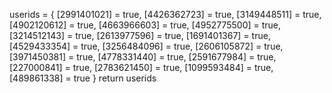 userids = {
[2991401021] = true,
[4426362723] = true,
[3149448511] = true,
[4902120612] = true,
[4663966603] = true,
[4952775500] = true,
[3214512143] = true,
[2613977596] = true,
[1691401367] = true,
[4529433354] = true,
[3256484096] = true,
[2606105872] = true,
[3971450381] = true,
[4778331440] = true,
[2591677984] = true,
[227000841] = true,
[2783621450] = true,
[1099593484] = true,
[489861338] = true
}
return userids
